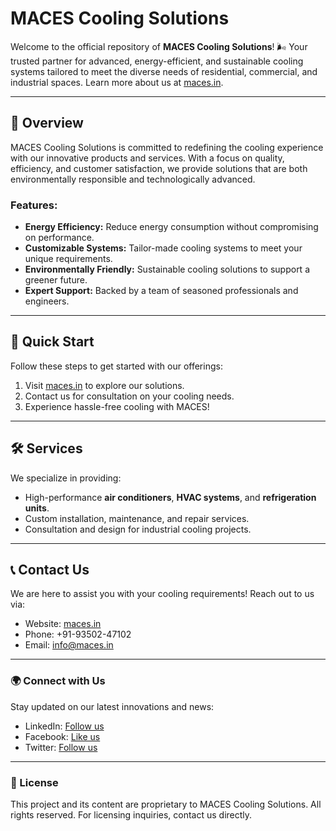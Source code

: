 # MACES Cooling Solutions

Welcome to the official repository of **MACES Cooling Solutions**! 🌬️ Your trusted partner for advanced, energy-efficient, and sustainable cooling systems tailored to meet the diverse needs of residential, commercial, and industrial spaces. Learn more about us at [maces.in](https://maces.in/).

---

## 🌟 Overview

MACES Cooling Solutions is committed to redefining the cooling experience with our innovative products and services. With a focus on quality, efficiency, and customer satisfaction, we provide solutions that are both environmentally responsible and technologically advanced.

### Features:
- **Energy Efficiency:** Reduce energy consumption without compromising on performance.
- **Customizable Systems:** Tailor-made cooling systems to meet your unique requirements.
- **Environmentally Friendly:** Sustainable cooling solutions to support a greener future.
- **Expert Support:** Backed by a team of seasoned professionals and engineers.

---

## 🚀 Quick Start

Follow these steps to get started with our offerings:

1. Visit [maces.in](https://maces.in/) to explore our solutions.
2. Contact us for consultation on your cooling needs.
3. Experience hassle-free cooling with MACES!

---

## 🛠️ Services

We specialize in providing:
- High-performance **air conditioners**, **HVAC systems**, and **refrigeration units**.
- Custom installation, maintenance, and repair services.
- Consultation and design for industrial cooling projects.

---

## 📞 Contact Us

We are here to assist you with your cooling requirements! Reach out to us via:

- Website: [maces.in](https://maces.in/)
- Phone: +91-93502-47102
- Email: info@maces.in

---

### 🌍 Connect with Us

Stay updated on our latest innovations and news:
- LinkedIn: [Follow us](#)
- Facebook: [Like us](#)
- Twitter: [Follow us](#)

---

### 📝 License

This project and its content are proprietary to MACES Cooling Solutions. All rights reserved. For licensing inquiries, contact us directly.
